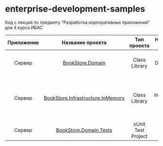 # enterprise-development-samples
Код с лекций по предмету "Разработка корпоративных приложений" для 4 курса ИБАС

|Приложение| Название проекта | Тип проекта | Назначение проекта | Лабораторная | Описание |
|:-----------:|:-----------:|:-----------:|:-----------:|:-----------:|:------------|
|Сервер|[BookStore.Domain](https://github.com/alxmcs/enterprise-development-samples/tree/main/BookStore.Domain)|Class Library|Domain layer|Лабораторная 1|Библиотека с описанием доменной области сервера|
|Сервер|[BookStore.Infrastructure.InMemory](https://github.com/alxmcs/enterprise-development-samples/tree/main/BookStore.Domain.InMemory)|Class Library|Infrastructure layer|Лабораторная 1|Библиотека с имплементацией инфраструктурных служб с использованием инмемори коллекций|
|Сервер|[BookStore.Domain.Tests](https://github.com/alxmcs/enterprise-development-samples/tree/main/BookStore.Domain.Tests)|xUnit Test Project|Unit Tests|Лабораторная 1|Юнит-тесты доменной логики|
